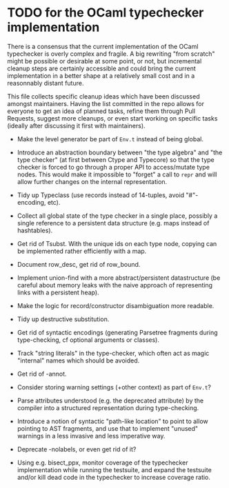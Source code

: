 TODO for the OCaml typechecker implementation
=============================================

There is a consensus that the current implementation of the OCaml
typechecker is overly complex and fragile.  A big rewriting "from
scratch" might be possible or desirable at some point, or not, but
incremental cleanup steps are certainly accessible and could bring the
current implementation in a better shape at a relatively small cost
and in a reasonnably distant future.

This file collects specific cleanup ideas which have been discussed
amongst maintainers.  Having the list committed in the repo allows for
everyone to get an idea of planned tasks, refine them through Pull
Requests, suggest more cleanups, or even start working on specific
tasks (ideally after discussing it first with maintainers).

- Make the level generator be part of `Env.t` instead of being global.

- Introduce an abstraction boundary between "the type algebra" and
  "the type checker" (at first between Ctype and Typecore) so that the
  type checker is forced to go through a proper API to access/mutate
  type nodes.  This would make it impossible to "forget" a call
  to `repr` and will allow further changes on the internal representation.

- Tidy up Typeclass (use records instead of 14-tuples, avoid
  "#"-encoding, etc).

- Collect all global state of the type checker in a single place,
  possibly a single reference to a persistent data structure
  (e.g. maps instead of hashtables).

- Get rid of Tsubst.  With the unique ids on each type node, copying
  can be implemented rather efficiently with a map.

- Document row_desc, get rid of row_bound.

- Implement union-find with a more abstract/persistent datastructure
  (be careful about memory leaks with the naive approach of representing
  links with a persistent heap).

- Make the logic for record/constructor disambiguation more readable.

- Tidy up destructive substitution.

- Get rid of syntactic encodings (generating Parsetree fragments
  during type-checking, cf optional arguments or classes).

- Track "string literals" in the type-checker, which often act as
  magic "internal" names which should be avoided.

- Get rid of -annot.

- Consider storing warning settings (+other context) as part of `Env.t`?

- Parse attributes understood (e.g. the deprecated attribute) by the
  compiler into a structured representation during type-checking.

- Introduce a notion of syntactic "path-like location" to point to
  allow pointing to AST fragments, and use that to implement "unused"
  warnings in a less invasive and less imperative way.

- Deprecate -nolabels, or even get rid of it?

- Using e.g. bisect_ppx, monitor coverage of the typechecker
  implementation while running the testsuite, and expand the testsuite
  and/or kill dead code in the typechecker to increase coverage ratio.
